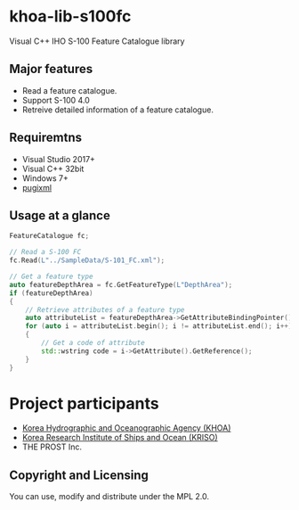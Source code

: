 # khoa-lib-s100fc
Visual C++ IHO S-100 Feature Catalogue library

## Major features
- Read a feature catalogue. 
- Support S-100 4.0
- Retreive detailed information of a feature catalogue.

## Requiremtns
- Visual Studio 2017+
- Visual C++ 32bit
- Windows 7+
- [pugixml](https://pugixml.org/)

## Usage at a glance
~~~~~~~~~~cpp
FeatureCatalogue fc;

// Read a S-100 FC
fc.Read(L"../SampleData/S-101_FC.xml");

// Get a feature type
auto featureDepthArea = fc.GetFeatureType(L"DepthArea");
if (featureDepthArea)
{
    // Retrieve attributes of a feature type
    auto attributeList = featureDepthArea->GetAttributeBindingPointer();
    for (auto i = attributeList.begin(); i != attributeList.end(); i++)
    {
        // Get a code of attribute
        std::wstring code = i->GetAttribute().GetReference();
    }
}
~~~~~~~~~~


# Project participants
- [Korea Hydrographic and Oceanographic Agency (KHOA)](https://www.khoa.go.kr/eng/)
- [Korea Research Institute of Ships and Ocean (KRISO)](https://www.kriso.re.kr/eng/)
- THE PROST Inc.

## Copyright and Licensing
You can use, modify and distribute under the MPL 2.0. 
